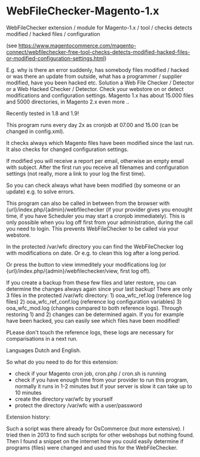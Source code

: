 # WebFileChecker-Magento-1.x

WebFileChecker extension / module for Magento-1.x / tool / checks detects modified / hacked files / configuration

(see https://www.magentocommerce.com/magento-connect/webfilechecker-free-tool-checks-detects-modified-hacked-files-or-modified-configuration-settings.html)

E.g. why is there an error suddenly, has somebody files modified / hacked or was there an update from outside, what has a programmer / supplier modified, have you been hacked etc. Solution a Web File Checker / Detector or a Web Hacked Checker / Detector. Check your webstore on or detect modifications and configuration settings. Magento 1.x has about 15.000 files and 5000 directories, in Magento 2.x even more ..

Recently tested in 1.8 and 1.9!

This program runs every day 2x as cronjob at 07.00 and 15.00 (can be changed in config.xml).

It checks always which Magento files have been modified since the last run. It also checks for changed configuration settings.

If modified you will receive a report per email, otherwise an empty email with subject. After the first run you receive all filenames and configuration settings (not really, more a link to your log the first time).

So you can check always what have been modified (by someone or an update) e.g. to solve errors.

This program can also be called in between from the browser with {url}/index.php/{admin}/webfilechecker (if your provider gives you enought time, if you have Scheduler you may start a cronjob immediately). This is only possible when you log off first from your administration, during the call you need to login. This prevents WebFileChecker to be called via your webstore.

In the protected /var/wfc directory you can find the WebFileChecker log with modifications on date. Or e.g. to clean this log after a long period.

Or press the button to view immeditely your modifications log (or {url}/index.php/{admin}/webfilechecker/view, first log off).

If you create a backup from these few files and later restore, you can determine the changes always again since your last backup! There are only 3 files in the protected /var/wfc directory: 1) ooa_wfc_ref.log (reference log files) 2) ooa_wfc_ref_conf.log (reference log configuration variables) 3) ooa_wfc_mod.log (changes compared to both reference logs). Through restoring 1) and 2) changes can be determined again. If you for example have been hacked, you can easily see which files have been modified!

PLease don't touch the reference logs, these logs are necessary for comparisations in a next run.

Languages Dutch and English.

So what do you need to do for this extension:
- check if your Magento cron job, cron.php / cron.sh is running
- check if you have enough time from your provider to run this program, normally it runs in 1-2 minutes but if your server is slow it can take up to 10 minutes
- create the directory var/wfc by yourself
- protect the directory /var/wfc with a user/password

Extension history:

Such a script was there already for OsCommerce (but more extensive). I tried then in 2013 to find such scripts for other webshops but nothing found. Then I found a snippet on the internet how you could easily determine if programs (files) were changed and used this for the WebFileChecker.
